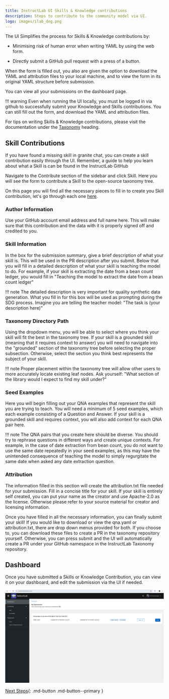```yaml
---
title: InstructLab UI Skills & Knowledge contributions
description: Steps to contribute to the community model via UI.
logo: images/ilab_dog.png
---
```


The UI Simplifies the process for Skills & Knowledge contributions by:

* Minimising risk of human error when writing YAML by using the web form. 

* Directly submit a GitHub pull request with a press of a button.

When the form is filled out, you also are given the option to download the YAML and attribution files to your local machine, and to view the form in its original YAML structure before submission.

You can view all your submissions on the dashboard page.

!!! warning
    Even when running the UI locally, you must be logged in via github to successfully submit your Knowledge and Skills contributions. You can still fill out the form, and download the YAML and attribution files.

For tips on writing Skills & Knowledge contributions, please visit the documentation under the [Taxonomy](../taxonomy/index.md) heading.

## Skill Contributions

If you have found a missing skill in granite chat, you can create a skill contribution easily through the UI. Remember, a guide to help you learn about what a Skill is can be found in the InstructLab GitHub

Navigate to the Contribute section of the sidebar and click Skill. Here you will see the form to contribute a Skill to the open-source taxonomy tree.

On this page you will find all the necessary pieces to fill in to create you Skill contribution, let's go through each one [here](../taxonomy/skills/index.md).

### Author Information

Use your GitHub account email address and full name here. This will make sure that this contribution and the data with it is properly signed off and credited to you.

### Skill Information

In the box for the submission summary, give a brief description of what your skill is. This will be used in the PR description after you submit. Below that you will fill in a detailed description of what your skill is teaching the model to do. For example, if your skill is extracting the date from a bean count ledger, you would fill in "Teaching the model to extract the date from a bean count ledger"

!!! note 
    The detailed description is very important for quality synthetic data generation. What you fill in for this box will be used as prompting during the SDG process. Imagine you are telling the teacher model: "The task is (your description here)"

### Taxonomy Directory Path

Using the dropdown menu, you will be able to select where you think your skill will fit the best in the taxonomy tree. If your skill is a grounded skill (meaning that it requires context to answer) you will need to navigate into the "grounded" section of the taxonomy tree before selecting the proper subsection. Otherwise, select the section you think best represents the subject of your skill.

!!! note 
    Proper placement within the taxonomy tree will allow other users to more accurately locate existing leaf nodes. Ask yourself: "What section of the library would I expect to find my skill under?"

### Seed Examples

Here you will begin filling out your QNA examples that represent the skill you are trying to teach. You will need a minimum of 5 seed examples, which each example consisting of a Question and Answer. If your skill is a grounded skill and requires context, you will also add context for each QNA pair here.

!!! note 
    The QNA pairs that you create here should be diverse. You should try to rephrase questions in different ways and create unique contexts. For example, in the case of date extraction from bean count, you do not want to use the same date repeatedly in your seed examples, as this may have the unintended consequence of teaching the model to simply regurgitate the same date when asked any date extraction question.

### Attribution

The information filled in this section will create the attribution.txt file needed for your submission. Fill in a concise title for your skill. If your skill is entirely self created, you can put your name as the creator and use Apache-2.0 as the license. Otherwise please refer to your source material for creator and licensing information.

Once you have filled in all the necessary information, you can finally submit your skill! If you would like to download or view the qna.yaml or attribution.txt, there are drop down menus provided for both. If you choose to, you can download these files to create a PR in the taxonomy repository yourself. Otherwise, you can press submit and the UI will automatically create a PR under your GitHub namespace in the InstructLab Taxonomy repository.

## Dashboard

Once you have submitted a Skills or Knowledge Contribution, you can view it on your dashboard, and edit the submission via the UI if needed.

![UI Dashboard With Contribution](../images/user-interface/ui_dashboard_with_submission.png)

[Next Steps](env_oauth_config.md){: .md-button .md-button--primary }
